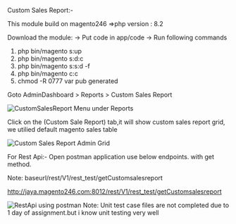 Custom Sales Report:-

This module build on magento246
=>php version : 8.2

Download the module:
-> Put code in app/code
-> Run following commands
  1) php bin/magento s:up
  2) php bin/magento s:d:c 
  3) php bin/magento s:s:d -f
  4) php bin/magento c:c
  5) chmod -R 0777 var pub generated

Goto AdminDashboard > Reports > Custom Sales Report

![CustomSalesReport Menu under Reports](https://github.com/user-attachments/assets/7c007c8b-49b8-4b4b-8443-2381bbfbce68)


Click on the (Custom Sale Report) tab,it will show custom sales report grid,
we utilied default magento sales table

![Custom Sales Report Admin Grid](https://github.com/user-attachments/assets/eaa9c89c-fe5d-4899-b753-4163b934e05c)

For Rest Api:- Open postman application use below endpoints. with get method.

Note: baseurl/rest/V1/rest_test/getCustomsalesreport

http://jaya.magento246.com:8012/rest/V1/rest_test/getCustomsalesreport


![RestApi using postman](https://github.com/user-attachments/assets/a9d9024e-2b98-452b-8464-61b439a8d921)
Note: Unit test case files are not completed due to 1 day of assignment.but i know unit testing very well



